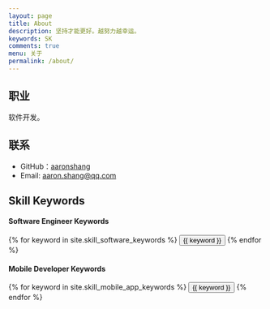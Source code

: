 ```yaml
---
layout: page
title: About
description: 坚持才能更好。越努力越幸运。
keywords: SK
comments: true
menu: 关于
permalink: /about/
---
```


## 职业

软件开发。

## 联系

* GitHub：[aaronshang](https://github.com/aaronshang)
* Email: aaron.shang@qq.com

## Skill Keywords

#### Software Engineer Keywords
<div class="btn-inline">
    {% for keyword in site.skill_software_keywords %}
    <button class="btn btn-outline" type="button">{{ keyword }}</button>
    {% endfor %}
</div>

#### Mobile Developer Keywords
<div class="btn-inline">
    {% for keyword in site.skill_mobile_app_keywords %}
    <button class="btn btn-outline" type="button">{{ keyword }}</button>
    {% endfor %}
</div>
